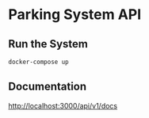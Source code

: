 # Parking System API

## Run the System
```bash
docker-compose up
```

## Documentation
[http://localhost:3000/api/v1/docs](http://localhost:3000/api/v1/docs)
